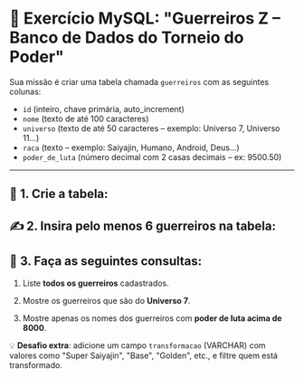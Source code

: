 # 🐉 Exercício MySQL: "Guerreiros Z – Banco de Dados do Torneio do Poder"

Sua missão é criar uma tabela chamada `guerreiros` com as seguintes colunas:

- `id` (inteiro, chave primária, auto_increment)
- `nome` (texto de até 100 caracteres)
- `universo` (texto de até 50 caracteres – exemplo: Universo 7, Universo 11...)
- `raca` (texto – exemplo: Saiyajin, Humano, Android, Deus...)
- `poder_de_luta` (número decimal com 2 casas decimais – ex: 9500.50)

---

## 🔨 1. Crie a tabela:


## ✍️ 2. Insira pelo menos 6 guerreiros na tabela:


## 🔎 3. Faça as seguintes consultas:

1. Liste **todos os guerreiros** cadastrados.

2. Mostre os guerreiros que são do **Universo 7**.

3. Mostre apenas os nomes dos guerreiros com **poder de luta acima de 8000**.


💡 **Desafio extra**: adicione um campo `transformacao` (VARCHAR) com valores como "Super Saiyajin", "Base", "Golden", etc., e filtre quem está transformado.
